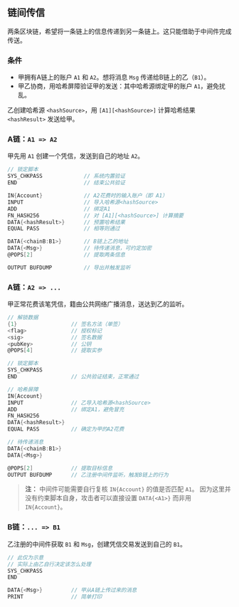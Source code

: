 ## 链间传信

两条区块链，希望将一条链上的信息传递到另一条链上。这只能借助于中间件完成传送。


### 条件

- 甲拥有A链上的账户 `A1` 和 `A2`。想将消息 `Msg` 传递给B链上的乙（`B1`）。
- 甲乙协商，用哈希屏障验证甲的发送：其中哈希源绑定甲的账户 `A1`，避免扰乱。

乙创建哈希源 `<hashSource>`，用 `[A1][<hashSource>]` 计算哈希结果 `<hashResult>` 发送给甲。


### A链：`A1 => A2`

甲先用 `A1` 创建一个凭信，发送到自己的地址 `A2`。

```go
// 锁定脚本
SYS_CHKPASS             // 系统内置验证
END                     // 结束公共验证

IN{Account}             // A2花费时的输入账户（即 A1）
INPUT                   // 导入哈希源<hashSource>
ADD                     // 绑定A1
FN_HASH256              // 对 [A1][<hashSource>] 计算摘要
DATA{<hashResult>}      // 预置哈希结果
EQUAL PASS              // 相等则通过

DATA{<chainB:B1>}       // B链上乙的地址
DATA{<Msg>}             // 待传递消息，可约定加密
@POPS[2]                // 提取两条信息

OUTPUT BUFDUMP          // 导出并触发监听
```


### A链：`A2 => ...`

甲正常花费该笔凭信，籍由公共网络广播消息，送达到乙的监听。

```go
// 解锁数据
{1}                 // 签名方法（单签）
<flag>              // 授权标记
<sig>               // 签名数据
<pubKey>            // 公钥
@POPS[4]            // 提取实参

// 锁定脚本
SYS_CHKPASS
END                 // 公共验证结束，正常通过

// 哈希屏障
IN{Account}
INPUT               // 乙导入哈希源<hashSource>
ADD                 // 绑定A1，避免冒充
FN_HASH256
DATA{<hashResult>}
EQUAL PASS          // 确定为甲的A2花费

// 待传递消息
DATA{<chainB:B1>}
DATA{<Msg>}

@POPS[2]            // 提取目标信息
OUTPUT BUFDUMP      // 乙注册中间件监听，触发B链上的行为
```

> **注：**
> 中间件可能需要自行复核 `IN{Account}` 的值是否匹配 `A1`。
> 因为这里并没有约束脚本自身，攻击者可以直接设置 `DATA{<A1>}` 而非用 `IN{Account}`。


### B链：`... => B1`

乙注册的中间件获取 `B1` 和 `Msg`，创建凭信交易发送到自己的 `B1`。

```go
// 此仅为示意
// 实际上由乙自行决定该怎么处理
SYS_CHKPASS
END

DATA{<Msg>}         // 甲从A链上传过来的消息
PRINT               // 简单打印
```
